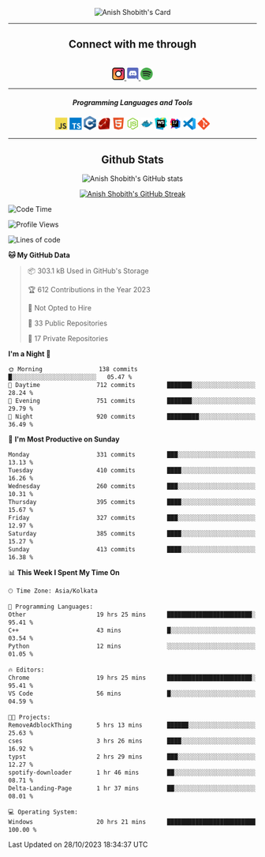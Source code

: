 <div align="center">

![Anish Shobith's Card](https://cardivo.vercel.app/api?name=Anish%20Shobith%20P%20S&description=Hi%20there%F0%9F%91%8B,%20I%20am%20a%2020-years-old.%20I%20am%20a%20Web%20and%20Application%20developer%20from%20India.%20Nice%20to%20meet%20you%20all.%20Looking%20forward%20to%20paritcipate%20with%20you.&image=https://i.imgur.com/WlQk3PY.jpg&&disableAnimation=true&site=https://anishshobithps.tech&pattern=plus&colorPattern=%23171616&backgroundColor=%231a1b26&instagram=anish_shobith&linkedin=Anish%20Shobith%20P%20S&fontColor=%23ffffff&iconColor=%23ffffff)

<hr>
 <h2> Connect with me through </h2>
<br>
<a href="https://www.instagram.com/anish_shobith/">
    <img alt="Anish Shobith's Instagram" width="25px" src="https://raw.githubusercontent.com/anishshobithps/anishshobithps/master/assets/socials/instagram.svg">
    </a>
    <a href="https://discord.gg/cWgDskT">
    <img alt="Anish Shobith's Discord", width="25px" src="https://raw.githubusercontent.com/anishshobithps/anishshobithps/master/assets/socials/discord.svg">
    </a>
    <a href="https://open.spotify.com/user/goshcrm0y9jzum2lffvu6f4hz">
    <img alt="Anish Shobith's Spotify", width="25px" src="https://raw.githubusercontent.com/anishshobithps/anishshobithps/master/assets/socials/spotify.svg">
    </a>
    <br>
    <hr>
    <h4> <i> Programming Languages and Tools </i> </h4>
    <img width="25px" src="https://raw.githubusercontent.com/anishshobithps/anishshobithps/master/assets/languages/javascript.svg">
    <img width="25px" src="https://raw.githubusercontent.com/anishshobithps/anishshobithps/master/assets/languages/typescript.svg">
    <img width="25px" src="https://raw.githubusercontent.com/anishshobithps/anishshobithps/master/assets/languages/cpp.svg">
    <img width="25px" src="https://raw.githubusercontent.com/anishshobithps/anishshobithps/master/assets/languages/ruby.svg">
    <img width="25px" src="https://raw.githubusercontent.com/anishshobithps/anishshobithps/master/assets/languages/html.svg">
    <img width="25px" src="https://raw.githubusercontent.com/anishshobithps/anishshobithps/master/assets/tools/nodejs.svg">
    <img width="25px" src="https://raw.githubusercontent.com/anishshobithps/anishshobithps/master/assets/tools/docker.svg">
    <img width="25px" src="https://raw.githubusercontent.com/anishshobithps/anishshobithps/master/assets/tools/webstorm.svg">
    <img width="25px" src="https://raw.githubusercontent.com/anishshobithps/anishshobithps/master/assets/tools/intellij.svg">
    <img width="25px" src="https://raw.githubusercontent.com/anishshobithps/anishshobithps/master/assets/tools/visualstudiocode.svg">
    <img width="25px" src="https://raw.githubusercontent.com/anishshobithps/anishshobithps/master/assets/tools/git.svg">
<hr>
 <h2> Github Stats </h2>

![Anish Shobith's GitHub stats](https://github-readme-stats-fk82.vercel.app/api?username=anishshobithps&show_icons=true&theme=tokyonight&count_private=true)

[![Anish Shobith's GitHub Streak](https://streak-stats.demolab.com?user=anishshobithps&theme=tokyonight&hide_border=true&border_radius=4.6)](https://git.io/streak-stats)

</div>

<!--START_SECTION:waka-->
![Code Time](http://img.shields.io/badge/Code%20Time-1%2C082%20hrs%2041%20mins-blue)

![Profile Views](http://img.shields.io/badge/Profile%20Views-28-blue)

![Lines of code](https://img.shields.io/badge/From%20Hello%20World%20I%27ve%20Written-565.2%20thousand%20lines%20of%20code-blue)

**🐱 My GitHub Data** 

> 📦 303.1 kB Used in GitHub's Storage 
 > 
> 🏆 612 Contributions in the Year 2023
 > 
> 🚫 Not Opted to Hire
 > 
> 📜 33 Public Repositories 
 > 
> 🔑 17 Private Repositories 
 > 
**I'm a Night 🦉** 

```text
🌞 Morning                138 commits         █░░░░░░░░░░░░░░░░░░░░░░░░   05.47 % 
🌆 Daytime                712 commits         ███████░░░░░░░░░░░░░░░░░░   28.24 % 
🌃 Evening                751 commits         ███████░░░░░░░░░░░░░░░░░░   29.79 % 
🌙 Night                  920 commits         █████████░░░░░░░░░░░░░░░░   36.49 % 
```
📅 **I'm Most Productive on Sunday** 

```text
Monday                   331 commits         ███░░░░░░░░░░░░░░░░░░░░░░   13.13 % 
Tuesday                  410 commits         ████░░░░░░░░░░░░░░░░░░░░░   16.26 % 
Wednesday                260 commits         ███░░░░░░░░░░░░░░░░░░░░░░   10.31 % 
Thursday                 395 commits         ████░░░░░░░░░░░░░░░░░░░░░   15.67 % 
Friday                   327 commits         ███░░░░░░░░░░░░░░░░░░░░░░   12.97 % 
Saturday                 385 commits         ████░░░░░░░░░░░░░░░░░░░░░   15.27 % 
Sunday                   413 commits         ████░░░░░░░░░░░░░░░░░░░░░   16.38 % 
```


📊 **This Week I Spent My Time On** 

```text
🕑︎ Time Zone: Asia/Kolkata

💬 Programming Languages: 
Other                    19 hrs 25 mins      ████████████████████████░   95.41 % 
C++                      43 mins             █░░░░░░░░░░░░░░░░░░░░░░░░   03.54 % 
Python                   12 mins             ░░░░░░░░░░░░░░░░░░░░░░░░░   01.05 % 

🔥 Editors: 
Chrome                   19 hrs 25 mins      ████████████████████████░   95.41 % 
VS Code                  56 mins             █░░░░░░░░░░░░░░░░░░░░░░░░   04.59 % 

🐱‍💻 Projects: 
RemoveAdblockThing       5 hrs 13 mins       ██████░░░░░░░░░░░░░░░░░░░   25.63 % 
cses                     3 hrs 26 mins       ████░░░░░░░░░░░░░░░░░░░░░   16.92 % 
typst                    2 hrs 29 mins       ███░░░░░░░░░░░░░░░░░░░░░░   12.27 % 
spotify-downloader       1 hr 46 mins        ██░░░░░░░░░░░░░░░░░░░░░░░   08.71 % 
Delta-Landing-Page       1 hr 37 mins        ██░░░░░░░░░░░░░░░░░░░░░░░   08.01 % 

💻 Operating System: 
Windows                  20 hrs 21 mins      █████████████████████████   100.00 % 
```


 Last Updated on 28/10/2023 18:34:37 UTC
<!--END_SECTION:waka-->
